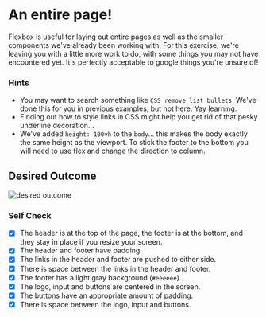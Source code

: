 # An entire page!

Flexbox is useful for laying out entire pages as well as the smaller components we've already been working with. For this exercise, we're leaving you with a little more work to do, with some things you may not have encountered yet. It's perfectly acceptable to google things you're unsure of!

### Hints

-   You may want to search something like `CSS remove list bullets`. We've done this for you in previous examples, but not here. Yay learning.
-   Finding out how to style links in CSS might help you get rid of that pesky underline decoration...
-   We've added `height: 100vh` to the `body`... this makes the body exactly the same height as the viewport. To stick the footer to the bottom you will need to use flex and change the direction to column.

## Desired Outcome

![desired outcome](./desired-outcome.png)

### Self Check

-   [x] The header is at the top of the page, the footer is at the bottom, and they stay in place if you resize your screen.
-   [x] The header and footer have padding.
-   [x] The links in the header and footer are pushed to either side.
-   [x] There is space between the links in the header and footer.
-   [x] The footer has a light gray background (`#eeeeee`).
-   [x] The logo, input and buttons are centered in the screen.
-   [x] The buttons have an appropriate amount of padding.
-   [x] There is space between the logo, input and buttons.
